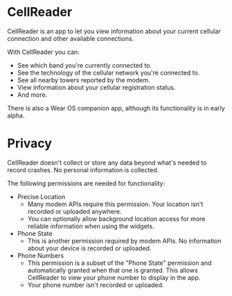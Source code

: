 # CellReader
CellReader is an app to let you view information about your current cellular connection and other available connections.

With CellReader you can:
- See which band you're currently connected to.
- See the technology of the cellular network you're connected to.
- See all nearby towers reported by the modem.
- View information about your cellular registration status.
- And more.

There is also a Wear OS companion app, although its functionality is in early alpha.

# Privacy
CellReader doesn't collect or store any data beyond what's needed to record crashes. No personal information is collected.

The following permissions are needed for functionality:
- Precise Location
  - Many modem APIs require this permission. Your location isn't recorded or uploaded anywhere.
  - You can optionally allow background location access for more reliable information when using the widgets.
- Phone State
  - This is another permission required by modem APIs. No information about your device is recorded or uploaded.
- Phone Numbers
  - This permission is a subset of the "Phone State" permission and automatically granted when that one is granted. This allows CellReader to view your phone number to display in the app.
  - Your phone number isn't recorded or uploaded.